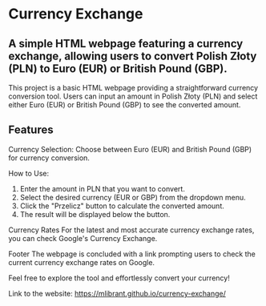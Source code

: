 # Currency Exchange 

## A simple HTML webpage featuring a currency exchange, allowing users to convert Polish Złoty (PLN) to Euro (EUR) or British Pound (GBP).

This project is a basic HTML webpage providing a straightforward currency conversion tool. Users can input an amount in Polish Złoty (PLN) and select either Euro (EUR) or British Pound (GBP) to see the converted amount.

## Features
Currency Selection: Choose between Euro (EUR) and British Pound (GBP) for currency conversion.

How to Use:
1. Enter the amount in PLN that you want to convert.
2. Select the desired currency (EUR or GBP) from the dropdown menu.
3. Click the "Przelicz" button to calculate the converted amount.
4. The result will be displayed below the button.

Currency Rates
For the latest and most accurate currency exchange rates, you can check Google's Currency Exchange.

Footer
The webpage is concluded with a link prompting users to check the current currency exchange rates on Google.

Feel free to explore the tool and effortlessly convert your currency!

Link to the website: https://mlibrant.github.io/currency-exchange/ 
